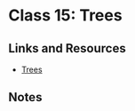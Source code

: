 # Class 15: Trees

## Links and Resources

- [Trees](https://codefellows.github.io/common_curriculum/data_structures_and_algorithms/Code_401/class-15/resources/Trees.html)

## Notes
